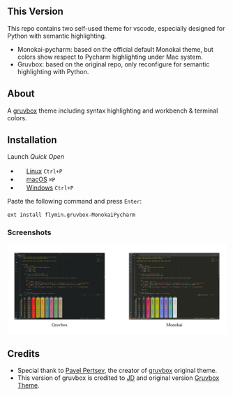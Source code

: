 ## This Version

This repo contains two self-used theme for vscode, especially designed for Python with semantic highlighting.

- Monokai-pycharm: based on the official default Monokai theme, but colors show respect to Pycharm highlighting  under Mac system.
- Gruvbox: based on the original repo, only reconfigure for semantic highlighting with Python.


## About

A [gruvbox](https://github.com/morhetz/gruvbox) theme including syntax highlighting and workbench & terminal colors.

## Installation

Launch *Quick Open*

  - <img src="https://www.kernel.org/theme/images/logos/favicon.png" width=16 height=16/> <a href="https://code.visualstudio.com/shortcuts/keyboard-shortcuts-linux.pdf">Linux</a> `Ctrl+P`
  - <img src="https://developer.apple.com/favicon.ico" width=16 height=16/> <a href="https://code.visualstudio.com/shortcuts/keyboard-shortcuts-macos.pdf">macOS</a> `⌘P`
  - <img src="https://www.microsoft.com/favicon.ico" width=16 height=16/> <a href="https://code.visualstudio.com/shortcuts/keyboard-shortcuts-windows.pdf">Windows</a> `Ctrl+P`

Paste the following command and press `Enter`:

```
ext install flymin.gruvbox-MonokaiPycharm
```

### Screenshots

![screenshots](https://github.com/flymin/vscode-theme-gruvbox/raw/master/images/screenshots.png)

## Credits

- Special thank to [Pavel Pertsev](https://github.com/morhetz), the creator of [gruvbox](https://github.com/morhetz/gruvbox) original theme.
- This version of gruvbox is credited to [JD](https://github.com/jdinhify) and original version [Gruvbox Theme](https://github.com/jdinhify/vscode-theme-gruvbox).

